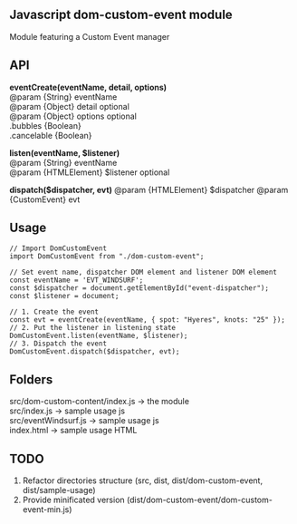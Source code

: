 ## Javascript dom-custom-event module

Module featuring a Custom Event manager

## API

**eventCreate(eventName, detail, options)**  
@param {String} eventName  
@param {Object} detail optional  
@param {Object} options optional  
 .bubbles {Boolean}  
 .cancelable {Boolean}

**listen(eventName, \$listener)**  
@param {String} eventName  
@param {HTMLElement} \$listener optional

**dispatch(\$dispatcher, evt)**
@param {HTMLElement} \$dispatcher
@param {CustomEvent} evt

## Usage

    // Import DomCustomEvent
    import DomCustomEvent from "./dom-custom-event";

    // Set event name, dispatcher DOM element and listener DOM element
    const eventName = 'EVT_WINDSURF';
    const $dispatcher = document.getElementById("event-dispatcher");
    const $listener = document;

    // 1. Create the event
    const evt = eventCreate(eventName, { spot: "Hyeres", knots: "25" });
    // 2. Put the listener in listening state
    DomCustomEvent.listen(eventName, $listener);
    // 3. Dispatch the event
    DomCustomEvent.dispatch($dispatcher, evt);

## Folders

src/dom-custom-content/index.js -> the module  
src/index.js -> sample usage js  
src/eventWindsurf.js -> sample usage js  
index.html -> sample usage HTML

## TODO

1. Refactor directories structure (src, dist, dist/dom-custom-event, dist/sample-usage)
2. Provide minificated version (dist/dom-custom-event/dom-custom-event-min.js)
